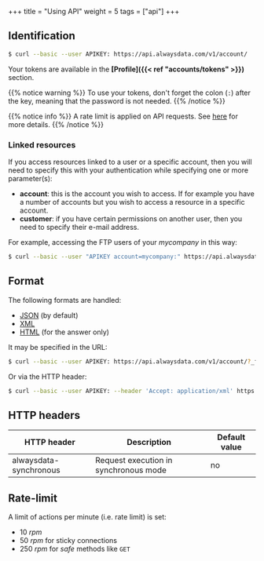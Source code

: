 +++
title = "Using API"
weight = 5
tags = ["api"]
+++

## Identification

```sh
$ curl --basic --user APIKEY: https://api.alwaysdata.com/v1/account/
```

Your tokens are available in the **[Profile]({{< ref "accounts/tokens" >}})** section.

{{% notice warning %}}
To use your tokens, don't forget the colon (`:`) after the key, meaning that the password is not needed.
{{% /notice %}}

{{% notice info %}}
A rate limit is applied on API requests. See [here](#rate-limit) for more details.
{{% /notice %}}

### Linked resources

If you access resources linked to a user or a specific account, then you will need to specify this with your authentication while specifying one or more parameter(s):

- **account**: this is the account you wish to access. If for example you have a number of accounts but you wish to access a resource in a specific account.
- **customer**: if you have certain permissions on another user, then you need to specify their e-mail address.

For example, accessing the FTP users of your *mycompany* in this way:

```sh
$ curl --basic --user "APIKEY account=mycompany:" https://api.alwaysdata.com/v1/ftp/
```

## Format

The following formats are handled:

- [JSON](https://www.json.org/) (by default)
- [XML](https://en.wikipedia.org/wiki/XML)
- [HTML](https://en.wikipedia.org/wiki/HTML) (for the answer only)

It may be specified in the URL:

```sh
$ curl --basic --user APIKEY: https://api.alwaysdata.com/v1/account/?_format=xml
```

Or via the HTTP header:

```sh
$ curl --basic --user APIKEY: --header 'Accept: application/xml' https://api.alwaysdata.com/v1/account/
```

## HTTP headers

|HTTP header|Description|Default value|
|--- |--- |--- |
|alwaysdata-synchronous|Request execution in synchronous mode|no|

## Rate-limit

A limit of actions per minute (i.e. rate limit) is set:

- 10 *rpm*
- 50 *rpm* for sticky connections
- 250 *rpm* for *safe* methods like `GET`

